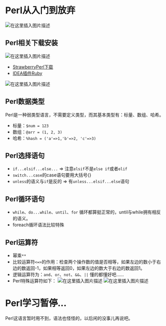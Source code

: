 # Perl从入门到放弃

![在这里插入图片描述](https://github.com/ChenYikunReal/perl_training/blob/master/images/perl-background2.jpg?x-oss-process=image/watermark,type_ZmFuZ3poZW5naGVpdGk,shadow_10,text_aHR0cHM6Ly9ibG9nLmNzZG4ubmV0L3dlaXhpbl80Mzg5NjMxOA==,size_16,color_FFFFFF,t_70)

## Perl相关下载安装
![在这里插入图片描述](https://github.com/ChenYikunReal/perl_training/blob/master/images/strawberry-perl.jpg?x-oss-process=image/watermark,type_ZmFuZ3poZW5naGVpdGk,shadow_10,text_aHR0cHM6Ly9ibG9nLmNzZG4ubmV0L3dlaXhpbl80Mzg5NjMxOA==,size_16,color_FFFFFF,t_70)


- [StrawberryPerl下载](http://strawberryperl.com)
- [IDEA插件Ruby](https://plugins.jetbrains.com/plugin/1293-ruby)


![在这里插入图片描述](https://github.com/ChenYikunReal/perl_training/blob/master/images/perl-new-file.png?x-oss-process=image/watermark,type_ZmFuZ3poZW5naGVpdGk,shadow_10,text_aHR0cHM6Ly9ibG9nLmNzZG4ubmV0L3dlaXhpbl80Mzg5NjMxOA==,size_16,color_FFFFFF,t_70)

## Perl数据类型
Perl是一种弱类型语言，不需要定义类型，而其基本类型有：标量、数组、哈希。
- 标量：`$num = 123`
- 数组：`@arr = (1, 2, 3)`
- 哈希：`%hash = ('a'=>1,'b'=>2, 'c'=>3)`

## Perl选择语句
- `if...elsif...else...` => 注意`elsif`不是`else if`或者`elif`
- `switch...case`的case语句要用大括号{}
- `unless`的语义与`if`是反的 => 有`unless...elsif...else`语句

## Perl循环语句
- `while`、`do...while`、`until`、`for` 循环都算挺正常的，until与while拥有相反的语义。
- foreach循环语法比较特殊

## Perl运算符
- 幂乘`**`
- 比较运算符`<=>`的作用：检查两个操作数的值是否相等，如果左边的数小于右边的数返回-1，如果相等返回0，如果左边的数大于右边的数返回1。
- 逻辑运算符为：`and`、`or`、`not`、`&&`、`||` 懂的都懂好吧……
- Perl特殊运算符如下：
![在这里插入图片描述](https://github.com/ChenYikunReal/perl_training/blob/master/images/perl-operator1.png?x-oss-process=image/watermark,type_ZmFuZ3poZW5naGVpdGk,shadow_10,text_aHR0cHM6Ly9ibG9nLmNzZG4ubmV0L3dlaXhpbl80Mzg5NjMxOA==,size_16,color_FFFFFF,t_70)
![在这里插入图片描述](https://github.com/ChenYikunReal/perl_training/blob/master/images/perl-operator2.png?x-oss-process=image/watermark,type_ZmFuZ3poZW5naGVpdGk,shadow_10,text_aHR0cHM6Ly9ibG9nLmNzZG4ubmV0L3dlaXhpbl80Mzg5NjMxOA==,size_16,color_FFFFFF,t_70)


# Perl学习暂停...
Perl这语言暂时用不到，语法也怪怪的，以后闲的没事儿再说吧。<br/>
